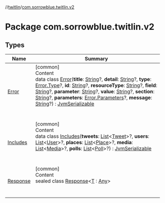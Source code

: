 //[twitlin](../index.md)/[com.sorrowblue.twitlin.v2](index.md)



# Package com.sorrowblue.twitlin.v2  


## Types  
  
|  Name|  Summary| 
|---|---|
| <a name="com.sorrowblue.twitlin.v2/Error///PointingToDeclaration/"></a>[Error](-error/index.md)| <a name="com.sorrowblue.twitlin.v2/Error///PointingToDeclaration/"></a>[common]  <br>Content  <br>data class [Error](-error/index.md)(**title**: [String](https://kotlinlang.org/api/latest/jvm/stdlib/kotlin/-string/index.html)?, **detail**: [String](https://kotlinlang.org/api/latest/jvm/stdlib/kotlin/-string/index.html)?, **type**: [Error.Type](-error/-type/index.md)?, **id**: [String](https://kotlinlang.org/api/latest/jvm/stdlib/kotlin/-string/index.html)?, **resourceType**: [String](https://kotlinlang.org/api/latest/jvm/stdlib/kotlin/-string/index.html)?, **field**: [String](https://kotlinlang.org/api/latest/jvm/stdlib/kotlin/-string/index.html)?, **parameter**: [String](https://kotlinlang.org/api/latest/jvm/stdlib/kotlin/-string/index.html)?, **value**: [String](https://kotlinlang.org/api/latest/jvm/stdlib/kotlin/-string/index.html)?, **section**: [String](https://kotlinlang.org/api/latest/jvm/stdlib/kotlin/-string/index.html)?, **parameters**: [Error.Parameters](-error/-parameters/index.md)?, **message**: [String](https://kotlinlang.org/api/latest/jvm/stdlib/kotlin/-string/index.html)?) : [JvmSerializable](../com.sorrowblue.twitlin.annotation/-jvm-serializable/index.md)  <br><br><br>
| <a name="com.sorrowblue.twitlin.v2/Includes///PointingToDeclaration/"></a>[Includes](-includes/index.md)| <a name="com.sorrowblue.twitlin.v2/Includes///PointingToDeclaration/"></a>[common]  <br>Content  <br>data class [Includes](-includes/index.md)(**tweets**: [List](https://kotlinlang.org/api/latest/jvm/stdlib/kotlin.collections/-list/index.html)<[Tweet](../com.sorrowblue.twitlin.v2.objects/-tweet/index.md)>?, **users**: [List](https://kotlinlang.org/api/latest/jvm/stdlib/kotlin.collections/-list/index.html)<[User](../com.sorrowblue.twitlin.v2.objects/-user/index.md)>?, **places**: [List](https://kotlinlang.org/api/latest/jvm/stdlib/kotlin.collections/-list/index.html)<[Place](../com.sorrowblue.twitlin.v2.objects/-place/index.md)>?, **media**: [List](https://kotlinlang.org/api/latest/jvm/stdlib/kotlin.collections/-list/index.html)<[Media](../com.sorrowblue.twitlin.v2.objects/-media/index.md)>?, **polls**: [List](https://kotlinlang.org/api/latest/jvm/stdlib/kotlin.collections/-list/index.html)<[Poll](../com.sorrowblue.twitlin.v2.objects/-poll/index.md)>?) : [JvmSerializable](../com.sorrowblue.twitlin.annotation/-jvm-serializable/index.md)  <br><br><br>
| <a name="com.sorrowblue.twitlin.v2/Response///PointingToDeclaration/"></a>[Response](-response/index.md)| <a name="com.sorrowblue.twitlin.v2/Response///PointingToDeclaration/"></a>[common]  <br>Content  <br>sealed class [Response](-response/index.md)<[T](-response/index.md) : [Any](https://kotlinlang.org/api/latest/jvm/stdlib/kotlin/-any/index.html)>  <br><br><br>

